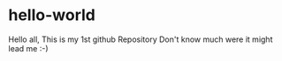 # hello-world

Hello all,
This is my 1st github Repository
Don't know much were it might lead me :-) 
